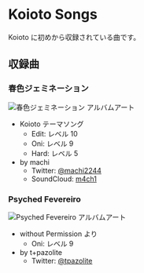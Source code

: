 # Koioto Songs

Koioto に初めから収録されている曲です。

## 収録曲

### 春色ジェミネーション

![春色ジェミネーション アルバムアート](/images/features/haruiro-gemination.png)

- Koioto テーマソング
  - Edit: レベル 10
  - Oni: レベル 9
  - Hard: レベル 5
- by machi
  - Twitter: [@machi2244](https://twitter.com/machi2244)
  - SoundCloud: [m4ch1](https://soundcloud.com/m4ch1)

<YouTube id="E-mdhL8zYcw" />

### Psyched Fevereiro

![Psyched Fevereiro アルバムアート](/images/features/psyched-fevereiro.png)

- without Permission より
  - Oni: レベル 9
- by t+pazolite
  - Twitter: [@tpazolite](https://twitter.com/tpazolite)

<YouTube id="tZ1nd0F1JdY" />